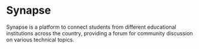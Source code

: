 # Synapse
Synapse is a platform to connect students from different educational institutions across the country, providing a forum for community discussion on various technical topics.

